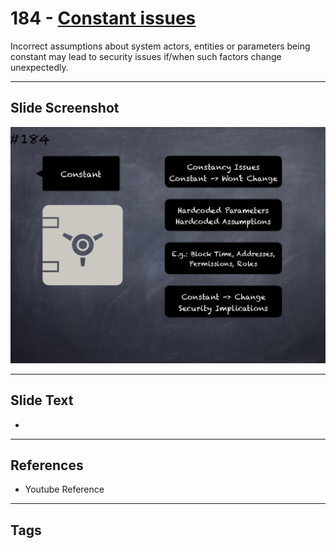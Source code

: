 # 184 - [Constant issues](Constant%20issues.md)
Incorrect assumptions about system actors, entities or parameters being constant may lead to security issues if/when such factors change unexpectedly.
___
## Slide Screenshot
![0184.png](../../images/pitfalls_and_best_practices201/184.png)
___
## Slide Text
- 
___
## References
- Youtube Reference
___
## Tags